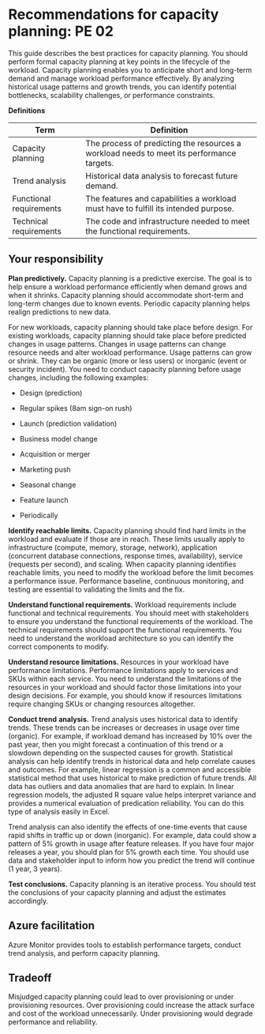 # Recommendations for capacity planning: PE 02

This guide describes the best practices for capacity planning. You should perform formal capacity planning at key points in the lifecycle of the workload. Capacity planning enables you to anticipate short and long-term demand and manage workload performance effectively. By analyzing historical usage patterns and growth trends, you can identify potential bottlenecks, scalability challenges, or performance constraints.

**Definitions**

|  Term|                                Definition|
|-|-|
 |  Capacity planning |                  The process of predicting the resources a workload needs to meet its performance targets.|
|  Trend analysis                      |Historical data analysis to forecast future demand.|
| Functional requirements|             The features and capabilities a workload must have to fulfill its intended purpose.|
|  Technical requirements|              The code and infrastructure needed to meet the functional requirements.|

## Your responsibility

**Plan predictively.** Capacity planning is a predictive exercise. The goal is to help ensure a workload performance efficiently when demand grows and when it shrinks. Capacity planning should accommodate short-term and long-term changes due to known events. Periodic capacity planning helps realign predictions to new data.

For new workloads, capacity planning should take place before design. For existing workloads, capacity planning should take place before predicted changes in usage patterns. Changes in usage patterns can change resource needs and alter workload performance. Usage patterns can grow or shrink. They can be organic (more or less users) or inorganic (event or security incident). You need to conduct capacity planning before usage changes, including the following examples:

-   Design (prediction)

-   Regular spikes (8am sign-on rush)

-   Launch (prediction validation)

-   Business model change

-   Acquisition or merger

-   Marketing push

-   Seasonal change

-   Feature launch

-   Periodically

**Identify reachable limits.** Capacity planning should find hard limits in the workload and evaluate if those are in reach. These limits usually apply to infrastructure (compute, memory, storage, network), application (concurrent database connections, response times, availability), service (requests per second), and scaling. When capacity planning identifies reachable limits, you need to modify the workload before the limit becomes a performance issue. Performance baseline, continuous monitoring, and testing are essential to validating the limits and the fix.

**Understand functional requirements.** Workload requirements include functional and technical requirements. You should meet with stakeholders to ensure you understand the functional requirements of the workload. The technical requirements should support the functional requirements. You need to understand the workload architecture so you can identify the correct components to modify.

**Understand resource limitations.** Resources in your workload have performance limitations. Performance limitations apply to services and SKUs within each service. You need to understand the limitations of the resources in your workload and should factor those limitations into your design decisions. For example, you should know if resources limitations require changing SKUs or changing resources altogether.

**Conduct trend** **analysis.** Trend analysis uses historical data to identify trends. These trends can be increases or decreases in usage over time (organic). For example, if workload demand has increased by 10% over the past year, then you might forecast a continuation of this trend or a slowdown depending on the suspected causes for growth. Statistical analysis can help identify trends in historical data and help correlate causes and outcomes. For example, linear regression is a common and accessible statistical method that uses historical to make prediction of future trends. All data has outliers and data anomalies that are hard to explain. In linear regression models, the adjusted R square value helps interpret variance and provides a numerical evaluation of predication reliability. You can do this type of analysis easily in Excel.

Trend analysis can also identify the effects of one-time events that cause rapid shifts in traffic up or down (inorganic). For example, data could show a pattern of 5% growth in usage after feature releases. If you have four major releases a year, you should plan for 5% growth each time. You should use data and stakeholder input to inform how you predict the trend will continue (1 year, 3 years).

**Test conclusions.** Capacity planning is an iterative process. You should test the conclusions of your capacity planning and adjust the estimates accordingly.

## Azure facilitation

Azure Monitor provides tools to establish performance targets, conduct trend analysis, and perform capacity planning.

## Tradeoff

Misjudged capacity planning could lead to over provisioning or under provisioning resources. Over provisioning could increase the attack surface and cost of the workload unnecessarily. Under provisioning would degrade performance and reliability.

